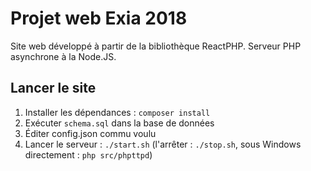 # Projet web Exia 2018

Site web développé à partir de la bibliothèque ReactPHP. Serveur PHP asynchrone à la Node.JS.

## Lancer le site

1. Installer les dépendances : ```composer install```
2. Exécuter ```schema.sql``` dans la base de données
3. Éditer config.json commu voulu
4. Lancer le serveur : ```./start.sh``` (l'arrêter : ```./stop.sh```, sous Windows directement : ```php src/phpttpd```)